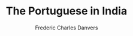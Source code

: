 ---
title: "The Portuguese in India"
author: ["Frederic Charles Danvers"]
year: 1894
language: ["English"]
genre: ["Literature"]
description: "The Portuguese in India by Frederic Charles Danvers (1894) - A significant work from the Colonial India - British Raj, representing an important contribution to Indian literary and cultural heritage. This work offers valuable insights into the British Raj period, featuring independence movements, cultural renaissance, and literary awakening."
collections: ['modern-literature']
sources:
  - name: "Internet Archive"
    url: "https://archive.org/details/pli.kerala.rare.7029; https://archive.org/details/in.ernet.dli.2015.189344"
    type: "other"
references:
  - name: "Wikipedia: Portuguese India"
    url: "https://en.wikipedia.org/wiki/Portuguese_India"
    type: "wikipedia"
  - name: "Wikipedia: Frederic Charles Danvers"
    url: "https://en.wikipedia.org/wiki/Frederic_Charles_Danvers"
    type: "wikipedia"
  - name: "Open Library: The Portuguese in India year"
    url: "https://openlibrary.org/search?q=The+Portuguese+in+India+year+1894+Frederic+Charles+Danvers"
    type: "other"
featured: false
publishDate: 2025-10-30
tags: ['classical', 'literature']
---